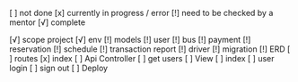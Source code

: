 [ ] not done 
[x] currently in progress / error
[!] need to be checked by a mentor
[√] complete

[√] scope project
[√] env
[!] models
  [!] user
  [!] bus
  [!] payment
  [!] reservation
  [!] schedule
  [!] transaction report
  [!] driver
[!] migration
[!] ERD
[ ] routes
  [x] index
[ ] Api Controller
  [ ] get users
[ ] View
  [ ] index
  [ ] user login
  [ ] sign out
[ ] Deploy
